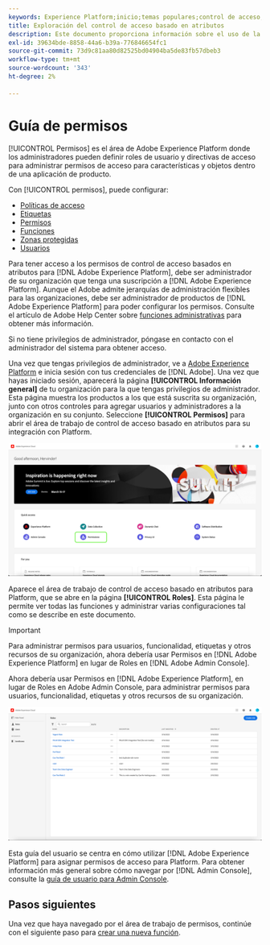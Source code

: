 ```yaml
---
keywords: Experience Platform;inicio;temas populares;control de acceso;control de acceso basado en atributos;ABAC
title: Exploración del control de acceso basado en atributos
description: Este documento proporciona información sobre el uso de la interfaz Permisos en Adobe Experience Platform
exl-id: 39634bde-8858-44a6-b39a-776846654fc1
source-git-commit: 73d9c81aa80d82525bd04904ba5de83fb57dbeb3
workflow-type: tm+mt
source-wordcount: '343'
ht-degree: 2%

---
```


# Guía de permisos

[!UICONTROL Permisos] es el área de Adobe Experience Platform donde los administradores pueden definir roles de usuario y directivas de acceso para administrar permisos de acceso para características y objetos dentro de una aplicación de producto.

Con [!UICONTROL permisos], puede configurar:

* [Políticas de acceso](./policies.md)
* [Etiquetas](./labels.md)
* [Permisos](./permissions.md)
* [Funciones](./roles.md)
* [Zonas protegidas](./sandboxes.md)
* [Usuarios](./users.md)

Para tener acceso a los permisos de control de acceso basados en atributos para [!DNL Adobe Experience Platform], debe ser administrador de su organización que tenga una suscripción a [!DNL Adobe Experience Platform]. Aunque el Adobe admite jerarquías de administración flexibles para las organizaciones, debe ser administrador de productos de [!DNL Adobe Experience Platform] para poder configurar los permisos. Consulte el artículo de Adobe Help Center sobre [funciones administrativas](https://helpx.adobe.com/enterprise/using/admin-roles.html) para obtener más información.

Si no tiene privilegios de administrador, póngase en contacto con el administrador del sistema para obtener acceso.

Una vez que tengas privilegios de administrador, ve a [Adobe Experience Platform](https://experience.adobe.com/) e inicia sesión con tus credenciales de [!DNL Adobe]. Una vez que hayas iniciado sesión, aparecerá la página **[!UICONTROL Información general]** de tu organización para la que tengas privilegios de administrador. Esta página muestra los productos a los que está suscrita su organización, junto con otros controles para agregar usuarios y administradores a la organización en su conjunto. Seleccione **[!UICONTROL Permisos]** para abrir el área de trabajo de control de acceso basado en atributos para su integración con Platform.

![flac-select-product](../../images/flac-ui/flac-select-product.png)

Aparece el área de trabajo de control de acceso basado en atributos para Platform, que se abre en la página **[!UICONTROL Roles]**. Esta página le permite ver todas las funciones y administrar varias configuraciones tal como se describe en este documento.

>[!IMPORTANT]
>
>Para administrar permisos para usuarios, funcionalidad, etiquetas y otros recursos de su organización, ahora debería usar Permisos en [!DNL Adobe Experience Platform] en lugar de Roles en [!DNL Adobe Admin Console].

Ahora debería usar Permisos en [!DNL Adobe Experience Platform], en lugar de Roles en Adobe Admin Console, para administrar permisos para usuarios, funcionalidad, etiquetas y otros recursos de su organización.

![flac-select-roles](../../images/flac-ui/flac-select-roles.png)

Esta guía del usuario se centra en cómo utilizar [!DNL Adobe Experience Platform] para asignar permisos de acceso para Platform. Para obtener información más general sobre cómo navegar por [!DNL Admin Console], consulte la [guía de usuario para Admin Console](https://helpx.adobe.com/es/enterprise/using/admin-console.html).

## Pasos siguientes

Una vez que haya navegado por el área de trabajo de permisos, continúe con el siguiente paso para [crear una nueva función](roles.md).

